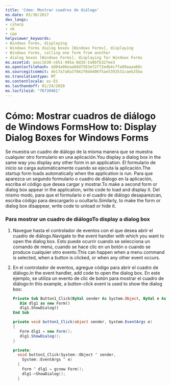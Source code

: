 ```yaml
---
title: 'Cómo: Mostrar cuadros de diálogo'
ms.date: 03/30/2017
dev_langs:
- csharp
- vb
- cpp
helpviewer_keywords:
- Windows Forms, displaying
- Windows Forms dialog boxes [Windows Forms], displaying
- Windows Forms, calling one form from another
- dialog boxes [Windows Forms], displaying for Windows Forms
ms.assetid: aaac1b38-c651-495a-8d3d-5a9bfb32fee3
ms.openlocfilehash: dd04a06eaa0dd7583ef2f72edb4cffa99aaaa60c
ms.sourcegitcommit: de17a7a0a37042f0d4406f5ae5393531caeb25ba
ms.translationtype: MT
ms.contentlocale: es-ES
ms.lasthandoff: 01/24/2020
ms.locfileid: "76739461"
---
```

# <a name="how-to-display-dialog-boxes-for-windows-forms"></a><span data-ttu-id="ee3ec-102">Cómo: Mostrar cuadros de diálogo de Windows Forms</span><span class="sxs-lookup"><span data-stu-id="ee3ec-102">How to: Display Dialog Boxes for Windows Forms</span></span>
<span data-ttu-id="ee3ec-103">Se muestra un cuadro de diálogo de la misma manera que se muestra cualquier otro formulario en una aplicación.</span><span class="sxs-lookup"><span data-stu-id="ee3ec-103">You display a dialog box in the same way you display any other form in an application.</span></span> <span data-ttu-id="ee3ec-104">El formulario de inicio se carga automáticamente cuando se ejecuta la aplicación.</span><span class="sxs-lookup"><span data-stu-id="ee3ec-104">The startup form loads automatically when the application is run.</span></span> <span data-ttu-id="ee3ec-105">Para que aparezca un segundo formulario o cuadro de diálogo en la aplicación, escriba el código que desea cargar y mostrar.</span><span class="sxs-lookup"><span data-stu-id="ee3ec-105">To make a second form or dialog box appear in the application, write code to load and display it.</span></span> <span data-ttu-id="ee3ec-106">Del mismo modo, para que el formulario o el cuadro de diálogo desaparezcan, escriba código para descargarlo u ocultarlo.</span><span class="sxs-lookup"><span data-stu-id="ee3ec-106">Similarly, to make the form or dialog box disappear, write code to unload or hide it.</span></span>  
  
### <a name="to-display-a-dialog-box"></a><span data-ttu-id="ee3ec-107">Para mostrar un cuadro de diálogo</span><span class="sxs-lookup"><span data-stu-id="ee3ec-107">To display a dialog box</span></span>  
  
1. <span data-ttu-id="ee3ec-108">Navegue hasta el controlador de eventos con el que desea abrir el cuadro de diálogo.</span><span class="sxs-lookup"><span data-stu-id="ee3ec-108">Navigate to the event handler with which you want to open the dialog box.</span></span> <span data-ttu-id="ee3ec-109">Esto puede ocurrir cuando se selecciona un comando de menú, cuando se hace clic en un botón o cuando se produce cualquier otro evento.</span><span class="sxs-lookup"><span data-stu-id="ee3ec-109">This can happen when a menu command is selected, when a button is clicked, or when any other event occurs.</span></span>  
  
2. <span data-ttu-id="ee3ec-110">En el controlador de eventos, agregue código para abrir el cuadro de diálogo.</span><span class="sxs-lookup"><span data-stu-id="ee3ec-110">In the event handler, add code to open the dialog box.</span></span> <span data-ttu-id="ee3ec-111">En este ejemplo, se utiliza un evento de clic de botón para mostrar el cuadro de diálogo:</span><span class="sxs-lookup"><span data-stu-id="ee3ec-111">In this example, a button-click event is used to show the dialog box:</span></span>  
  
    ```vb  
    Private Sub Button1_Click(ByVal sender As System.Object, ByVal e As System.EventArgs) Handles Button1.Click  
       Dim dlg1 as new Form()  
       dlg1.ShowDialog()  
    End Sub  
    ```  
  
    ```csharp  
    private void button1_Click(object sender, System.EventArgs e)   
    {  
       Form dlg1 = new Form();  
       dlg1.ShowDialog();  
    }  
    ```  
  
    ```cpp  
    private:   
      void button1_Click(System::Object ^ sender,  
        System::EventArgs ^ e)  
      {  
        Form ^ dlg1 = gcnew Form();  
        dlg1->ShowDialog();  
      }  
    ```
